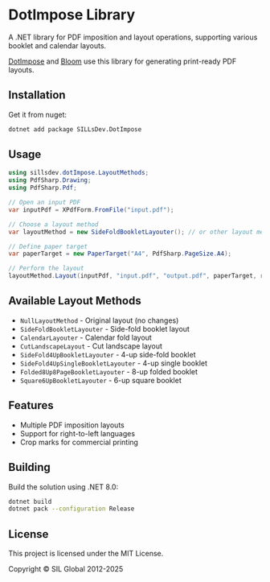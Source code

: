 # DotImpose Library

A .NET library for PDF imposition and layout operations, supporting various booklet and calendar layouts.

[DotImpose](https://github.com/sillsdev/DotImpose) and [Bloom](https://github.com/BloomBooks/BloomDesktop) use this library for generating print-ready PDF layouts.

## Installation

Get it from nuget:

```bash
dotnet add package SILLsDev.DotImpose
```

## Usage

```csharp
using sillsdev.dotImpose.LayoutMethods;
using PdfSharp.Drawing;
using PdfSharp.Pdf;

// Open an input PDF
var inputPdf = XPdfForm.FromFile("input.pdf");

// Choose a layout method
var layoutMethod = new SideFoldBookletLayouter(); // or other layout methods

// Define paper target
var paperTarget = new PaperTarget("A4", PdfSharp.PageSize.A4);

// Perform the layout
layoutMethod.Layout(inputPdf, "input.pdf", "output.pdf", paperTarget, rightToLeft: false, showCropMarks: false);
```

## Available Layout Methods

- `NullLayoutMethod` - Original layout (no changes)
- `SideFoldBookletLayouter` - Side-fold booklet layout
- `CalendarLayouter` - Calendar fold layout
- `CutLandscapeLayout` - Cut landscape layout
- `SideFold4UpBookletLayouter` - 4-up side-fold booklet
- `SideFold4UpSingleBookletLayouter` - 4-up single booklet
- `Folded8Up8PageBookletLayouter` - 8-up folded booklet
- `Square6UpBookletLayouter` - 6-up square booklet

## Features

- Multiple PDF imposition layouts
- Support for right-to-left languages
- Crop marks for commercial printing

## Building

Build the solution using .NET 8.0:

```bash
dotnet build
dotnet pack --configuration Release
```

## License

This project is licensed under the MIT License.

Copyright © SIL Global 2012-2025
